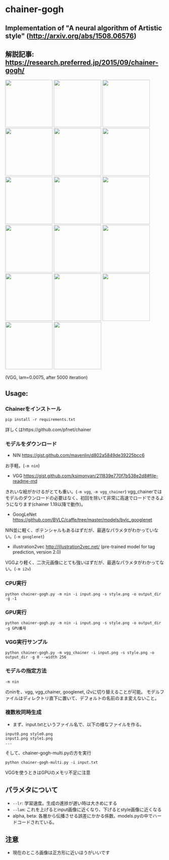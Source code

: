 # chainer-gogh

## Implementation of "A neural algorithm of Artistic style" (http://arxiv.org/abs/1508.06576)
## 解説記事: https://research.preferred.jp/2015/09/chainer-gogh/

<img src="https://raw.githubusercontent.com/mattya/chainer-gogh/master/sample_images/cat.png" height="150px">


<img src="https://raw.githubusercontent.com/mattya/chainer-gogh/master/sample_images/style_0.png" height="150px">
<img src="https://raw.githubusercontent.com/mattya/chainer-gogh/master/sample_images/im0.png" height="150px">
<img src="https://raw.githubusercontent.com/mattya/chainer-gogh/master/sample_images/style_1.png" height="150px">
<img src="https://raw.githubusercontent.com/mattya/chainer-gogh/master/sample_images/im1.png" height="150px">

<img src="https://raw.githubusercontent.com/mattya/chainer-gogh/master/sample_images/style_2.png" height="150px">
<img src="https://raw.githubusercontent.com/mattya/chainer-gogh/master/sample_images/im2.png" height="150px">
<img src="https://raw.githubusercontent.com/mattya/chainer-gogh/master/sample_images/style_3.png" height="150px">
<img src="https://raw.githubusercontent.com/mattya/chainer-gogh/master/sample_images/im3.png" height="150px">

<img src="https://raw.githubusercontent.com/mattya/chainer-gogh/master/sample_images/style_4.jpg" height="150px">
<img src="https://raw.githubusercontent.com/mattya/chainer-gogh/master/sample_images/im4.png" height="150px">
<img src="https://raw.githubusercontent.com/mattya/chainer-gogh/master/sample_images/style_5.png" height="150px">
<img src="https://raw.githubusercontent.com/mattya/chainer-gogh/master/sample_images/im5.png" height="150px">

<img src="https://raw.githubusercontent.com/mattya/chainer-gogh/master/sample_images/style_6.png" height="150px">
<img src="https://raw.githubusercontent.com/mattya/chainer-gogh/master/sample_images/im6.png" height="150px">
<img src="https://raw.githubusercontent.com/mattya/chainer-gogh/master/sample_images/style_7.png" height="150px">
<img src="https://raw.githubusercontent.com/mattya/chainer-gogh/master/sample_images/im7.png" height="150px">

(VGG, lam=0.0075, after 5000 iteration)

## Usage:
### Chainerをインストール
```
pip install -r requirements.txt
```
詳しくはhttps://github.com/pfnet/chainer

### モデルをダウンロード
* NIN https://gist.github.com/mavenlin/d802a5849de39225bcc6

お手軽。(`-m nin`)
* VGG https://gist.github.com/ksimonyan/211839e770f7b538e2d8#file-readme-md

きれいな絵がかけるがとても重い。(`-m vgg`, `-m vgg_chainer`)
vgg_chainerではモデルのダウンロードの必要はなく、初回を除いて非常に高速でロードできるようになります(chainer 1.19以降で動作)。

* GoogLeNet https://github.com/BVLC/caffe/tree/master/models/bvlc_googlenet

NIN並に軽く、ポテンシャルもあるはずだが、最適なパラメタがわかっていない。(`-m googlenet`)

* illustration2vec http://illustration2vec.net/   (pre-trained model for tag prediction, version 2.0)

VGGより軽く、二次元画像にとても強いはずだが、最適なパラメタがわかってない。(`-m i2v`)

### CPU実行
```
python chainer-gogh.py -m nin -i input.png -s style.png -o output_dir -g -1
```

### GPU実行
```
python chainer-gogh.py -m nin -i input.png -s style.png -o output_dir -g GPU番号
```

### VGG実行サンプル
```
python chainer-gogh.py -m vgg_chainer -i input.png -s style.png -o output_dir -g 0 --width 256
```

### モデルの指定方法
```
-m nin
```
のninを、vgg, vgg_chainer, googlenet, i2vに切り替えることが可能。
モデルファイルはディレクトリ直下に置いて、デフォルトの名前のまま変えないこと。

### 複数枚同時生成
* まず、input.txtというファイル名で、以下の様なファイルを作る。
```
input0.png style0.png
input1.png style1.png
...
```
そして、chainer-gogh-multi.pyの方を実行
```
python chainer-gogh-multi.py -i input.txt
```
VGGを使うときはGPUのメモリ不足に注意

## パラメタについて
* `--lr`: 学習速度。生成の進捗が遅い時は大きめにする
* `--lam`: これを上げるとinput画像に近くなり、下げるとstyle画像に近くなる
* alpha, beta: 各層から伝播させる誤差にかかる係数。models.pyの中でハードコードされている。

## 注意
* 現在のところ画像は正方形に近いほうがいいです
